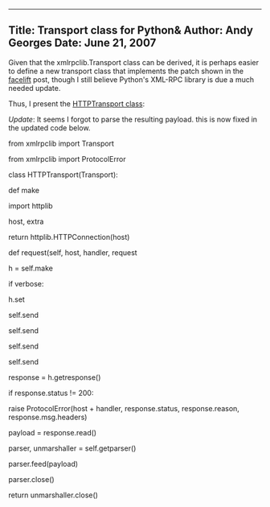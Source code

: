 -----
Title:  Transport class for Python&
Author: Andy Georges
Date: June 21, 2007
----







Given that the xmlrpclib.Transport class can be derived, it is perhaps
easier to define a new transport class that implements the patch shown
in the
[facelift](http://www.itkovian.net/base/python-xml-rpc-needs-facelift)
post, though I still believe Python's XML-RPC library is due a much
needed update.


Thus, I present the [HTTPTransport
class](http://itkovian.net/base/files/HTTPTransport.py):


*Update*: It seems I forgot to parse the resulting payload. this is now
fixed in the updated code below.


from xmlrpclib import Transport


from xmlrpclib import ProtocolError


class HTTPTransport(Transport):

















def make





import httplib


host, extra


return httplib.HTTPConnection(host)


























def request(self, host, handler, request





h = self.make


if verbose:


h.set


self.send


self.send


self.send


self.send


response = h.getresponse()


if response.status != 200:


raise ProtocolError(host + handler, response.status, response.reason,
response.msg.headers)


payload = response.read()


parser, unmarshaller = self.getparser()


parser.feed(payload)


parser.close()


return unmarshaller.close()




